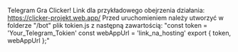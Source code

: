 Telegram Gra Clicker!
Link dla przykładowego obejrzenia działania: https://clicker-projekt.web.app/
Przed uruchomieniem należy utworzyć w folderze "/bot" plik tokien.js z następną zawartością:
"const token = 'Your_Telegram_Tokien'
const webAppUrl = 'link_na_hosting'
export { token, webAppUrl };"